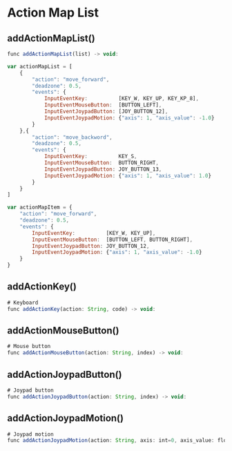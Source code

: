 # Action Map List

## addActionMapList()

```javascript
func addActionMapList(list) -> void:
```

```javascript
var actionMapList = [
	{
		"action": "move_forward",
		"deadzone": 0.5,
		"events": {
			InputEventKey:          [KEY_W, KEY_UP, KEY_KP_8],
			InputEventMouseButton:  [BUTTON_LEFT],
			InputEventJoypadButton: [JOY_BUTTON_12],
			InputEventJoypadMotion: {"axis": 1, "axis_value": -1.0}
		}
	},{
		"action": "move_backword",
		"deadzone": 0.5,
		"events": {
			InputEventKey:          KEY_S,
			InputEventMouseButton:  BUTTON_RIGHT,
			InputEventJoypadButton: JOY_BUTTON_13,
			InputEventJoypadMotion: {"axis": 1, "axis_value": 1.0}
		}
	}
]
```

```javascript
var actionMapItem = {
	"action": "move_forward",
	"deadzone": 0.5,
	"events": {
		InputEventKey:          [KEY_W, KEY_UP],
		InputEventMouseButton:  [BUTTON_LEFT, BUTTON_RIGHT],
		InputEventJoypadButton: JOY_BUTTON_12,
		InputEventJoypadMotion: {"axis": 1, "axis_value": -1.0}
	}
}
```

## addActionKey()

```javascript
# Keyboard
func addActionKey(action: String, code) -> void:
```

## addActionMouseButton()

```javascript
# Mouse button
func addActionMouseButton(action: String, index) -> void:
```

## addActionJoypadButton()

```javascript
# Joypad button
func addActionJoypadButton(action: String, index) -> void:
```

## addActionJoypadMotion()

```javascript
# Joypad motion
func addActionJoypadMotion(action: String, axis: int=0, axis_value: float=0) -> void:
```
